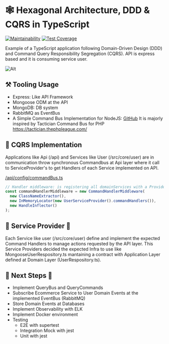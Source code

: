 # 🕸 Hexagonal Architecture, DDD &amp; CQRS in TypeScript 
[![Maintainability](https://api.codeclimate.com/v1/badges/3251dea564b4a4ea5aae/maintainability)](https://codeclimate.com/github/gonzalogcontacto/ddd-crud-express-typescript/maintainability)
[![Test Coverage](https://api.codeclimate.com/v1/badges/3251dea564b4a4ea5aae/test_coverage)](https://codeclimate.com/github/gonzalogcontacto/ddd-crud-express-typescript/test_coverage)

Example of a TypeScript application following Domain-Driven Design (DDD) and Command Query Responsibility Segregation (CQRS).
API is express based and it is consuming service user.

![Alt](https://repobeats.axiom.co/api/embed/e16d846543941a2607f7f5bec8b190c7ad49c9d0.svg "Repobeats analytics image")


## ⚒️ Tooling Usage

- Express: Like API Framework
- Mongoose ODM at the API
- MongoDB: DB system
- RabbitMQ as EventBus
- A Simple Command Bus Implementation for NodeJS: [GitHub](https://github.com/erickjth/simple-command-bus#readme)
  It is majorly inspired by Tactician Command Bus for PHP https://tactician.thephpleague.com/

## 🚎 CQRS Implementation

Applications like Api (/api) and Services like User (/src/core/user) are in communication throw synchronous Commandbus at Api layer where it call to ServiceProvider's to get Handlers of each Service implemented on API.

[/api/config/commandBus.ts](./api/config/commandBus.ts)

```javascript
// Handler middleware: is registering all domainServices with a Provider Pattern
const commandHandlerMiddleware = new CommandHandlerMiddleware(
  new ClassNameExtractor(),
  new InMemoryLocator(new UserServiceProvider().commandHandlers()),
  new HandleInflector()
);
```

## 🚏 Service Provider 🚏

Each Service like user (/src/core/user) define and implement the expected Command Handlers to manage actions requested by the API layer.
This Service Providers decided the expected Infra to use like MongooseUserRespository.ts mantaining a contract with Application Layer defined at Domain Layer (UserRespository.ts).

## 📝 Next Steps 📝

- Implement QueryBus and QueryCommands
- Subscribe Ecommerce Service to User Domain Events at the implemented EventBus (RabbitMQ)
- Store Domain Events at Databases
- Implement Observability with ELK
- Implement Docker environment
- Testing
  - E2E with supertest
  - Integration Mock with jest
  - Unit with jest
